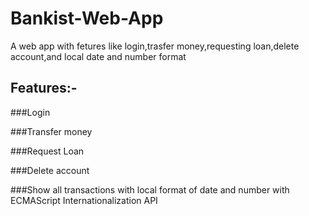 # Bankist-Web-App

A web app with fetures like login,trasfer money,requesting loan,delete account,and local date and number format

## Features:-

###Login

###Transfer money

###Request Loan

###Delete account

###Show all transactions with local format of date and number with  ECMAScript Internationalization API
